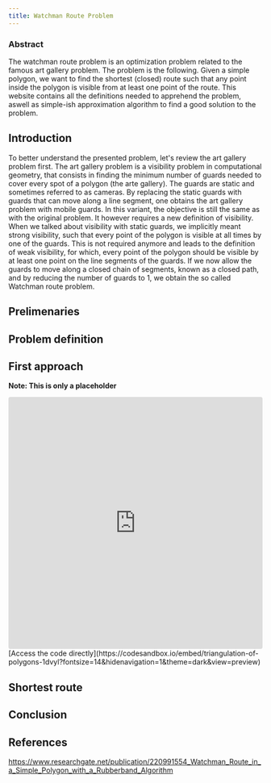 ```yaml
---
title: Watchman Route Problem
---
```


### Abstract

The watchman route problem is an optimization problem related to the famous art gallery problem. The problem is the following.
Given a simple polygon, we want to find the shortest (closed) route such that any point inside the polygon is visible from at least one point of the route.
This website contains all the definitions needed to apprehend the problem, aswell as simple-ish approximation algorithm to find a good solution to the problem.

## Introduction

To better understand the presented problem, let's review the art gallery problem first. The art gallery problem is a visibility problem in computational geometry, that consists in finding the minimum number of guards needed to cover every spot of a polygon (the arte gallery). The guards are static and sometimes referred to as cameras.
By replacing the static guards with guards that can move along a line segment, one obtains the art gallery problem with mobile guards. In this variant, the objective is still the same as with the original problem. It however requires a new definition of visibility. When we talked about visibility with static guards, we implicitly meant strong visibility, such that every point of the polygon is visible at all times by one of the guards. This is not required anymore and leads to the definition of weak visibility, for which, every point of the polygon should be visible by at least one point on the line segments of the guards.
If we now allow the guards to move along a closed chain of segments, known as a closed path, and by reducing the number of guards to 1, we obtain the so called Watchman route problem. 

## Prelimenaries

## Problem definition

## First approach

**Note: This is only a placeholder**

<iframe src="https://codesandbox.io/embed/triangulation-of-polygons-1dvyl?fontsize=14&hidenavigation=1&theme=dark&view=preview"
     style="width:100%; height:500px; border:0; border-radius: 4px; overflow:hidden;"
     title="Triangulation of polygons"
     allow="accelerometer; ambient-light-sensor; camera; encrypted-media; geolocation; gyroscope; hid; microphone; midi; payment; usb; vr; xr-spatial-tracking"
     sandbox="allow-forms allow-modals allow-popups allow-presentation allow-same-origin allow-scripts"
   ></iframe>
   [Access the code directly](https://codesandbox.io/embed/triangulation-of-polygons-1dvyl?fontsize=14&hidenavigation=1&theme=dark&view=preview)

## Shortest route

## Conclusion


   
## References
https://www.researchgate.net/publication/220991554_Watchman_Route_in_a_Simple_Polygon_with_a_Rubberband_Algorithm
